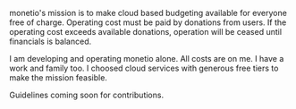 monetio's mission is to make cloud based budgeting available for everyone free of charge.
Operating cost must be paid by donations from users. If the operating cost exceeds available donations, operation will be ceased until financials is balanced.

I am developing and operating monetio alone. All costs are on me. I have a work and family too.
I choosed cloud services with generous free tiers to make the mission feasible.

Guidelines coming soon for contributions.

